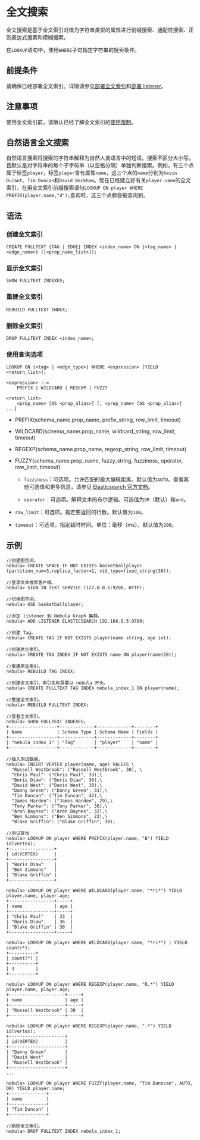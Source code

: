 # 全文搜索

全文搜索是基于全文索引对值为字符串类型的属性进行前缀搜索、通配符搜索、正则表达式搜索和模糊搜索。

在`LOOKUP`语句中，使用`WHERE`子句指定字符串的搜索条件。

## 前提条件

请确保已经部署全文索引。详情请参见[部署全文索引](../../4.deployment-and-installation/6.deploy-text-based-index/2.deploy-es.md)和[部署 listener](../../4.deployment-and-installation/6.deploy-text-based-index/3.deploy-listener.md)。

## 注意事项

使用全文索引前，请确认已经了解全文索引的[使用限制](../../4.deployment-and-installation/6.deploy-text-based-index/1.text-based-index-restrictions.md)。

## 自然语言全文搜索

自然语言搜索将搜索的字符串解释为自然人类语言中的短语。搜索不区分大小写，且默认是对字符串的每个子字符串（以空格分隔）单独判断搜索。例如，有三个点属于标签`player`，标签`player`含有属性`name`，这三个点的`name`分别为`Kevin Durant`、`Tim Duncan`和`David Beckham`。现在已经建立好有关`player.name`的全文索引，在用全文索引前缀搜索语句`LOOKUP ON player WHERE PREFIX(player.name,"d");`查询时，这三个点都会被查询到。

## 语法

### 创建全文索引

```ngql
CREATE FULLTEXT {TAG | EDGE} INDEX <index_name> ON {<tag_name> | <edge_name>} ([<prop_name_list>]);
```

### 显示全文索引

```ngql
SHOW FULLTEXT INDEXES;
```

### 重建全文索引

```ngql
REBUILD FULLTEXT INDEX;
```

### 删除全文索引

```ngql
DROP FULLTEXT INDEX <index_name>;
```

### 使用查询选项

```ngql
LOOKUP ON {<tag> | <edge_type>} WHERE <expression> [YIELD <return_list>];

<expression> ::=
    PREFIX | WILDCARD | REGEXP | FUZZY

<return_list>
    <prop_name> [AS <prop_alias>] [, <prop_name> [AS <prop_alias>] ...]
```

- PREFIX(schema_name.prop_name, prefix_string, row_limit, timeout)

- WILDCARD(schema_name.prop_name, wildcard_string, row_limit, timeout)

- REGEXP(schema_name.prop_name, regexp_string, row_limit, timeout)

- FUZZY(schema_name.prop_name, fuzzy_string, fuzziness, operator, row_limit, timeout)

  - `fuzziness`：可选项。允许匹配的最大编辑距离。默认值为`AUTO`。查看其他可选值和更多信息，请参见 [Elasticsearch 官方文档](https://www.elastic.co/guide/en/elasticsearch/reference/6.8/common-options.html#fuzziness)。

  - `operator`：可选项。解释文本的布尔逻辑。可选值为`OR`（默认）和`and`。

- `row_limit`：可选项。指定要返回的行数。默认值为`100`。

- `timeout`：可选项。指定超时时间。单位：毫秒（ms）。默认值为`200`。

## 示例

```ngql
//创建图空间。
nebula> CREATE SPACE IF NOT EXISTS basketballplayer (partition_num=3,replica_factor=1, vid_type=fixed_string(30));

//登录文本搜索客户端。
nebula> SIGN IN TEXT SERVICE (127.0.0.1:9200, HTTP);

//切换图空间。
nebula> USE basketballplayer;

//添加 listener 到 Nebula Graph 集群。
nebula> ADD LISTENER ELASTICSEARCH 192.168.8.5:9789;

//创建 Tag。
nebula> CREATE TAG IF NOT EXISTS player(name string, age int);

//创建原生索引。
nebula> CREATE TAG INDEX IF NOT EXISTS name ON player(name(20));

//重建原生索引。
nebula> REBUILD TAG INDEX;

//创建全文索引，索引名称需要以 nebula 开头。
nebula> CREATE FULLTEXT TAG INDEX nebula_index_1 ON player(name);

//重建全文索引。
nebula> REBUILD FULLTEXT INDEX;

//查看全文索引。
nebula> SHOW FULLTEXT INDEXES;
+------------------+-------------+-------------+--------+
| Name             | Schema Type | Schema Name | Fields |
+------------------+-------------+-------------+--------+
| "nebula_index_1" | "Tag"       | "player"    | "name" |
+------------------+-------------+-------------+--------+

//插入测试数据。
nebula> INSERT VERTEX player(name, age) VALUES \
  "Russell Westbrook": ("Russell Westbrook", 30), \
  "Chris Paul": ("Chris Paul", 33),\
  "Boris Diaw": ("Boris Diaw", 36),\
  "David West": ("David West", 38),\
  "Danny Green": ("Danny Green", 31),\
  "Tim Duncan": ("Tim Duncan", 42),\
  "James Harden": ("James Harden", 29),\
  "Tony Parker": ("Tony Parker", 36),\
  "Aron Baynes": ("Aron Baynes", 32),\
  "Ben Simmons": ("Ben Simmons", 22),\
  "Blake Griffin": ("Blake Griffin", 30);

//测试查询
nebula> LOOKUP ON player WHERE PREFIX(player.name, "B") YIELD id(vertex);
+-----------------+
| id(VERTEX)      |
+-----------------+
| "Boris Diaw"    |
| "Ben Simmons"   |
| "Blake Griffin" |
+-----------------+

nebula> LOOKUP ON player WHERE WILDCARD(player.name, "*ri*") YIELD player.name, player.age;
+-----------------+-----+
| name            | age |
+-----------------+-----+
| "Chris Paul"    | 33  |
| "Boris Diaw"    | 36  |
| "Blake Griffin" | 30  |
+-----------------+-----+

nebula> LOOKUP ON player WHERE WILDCARD(player.name, "*ri*") | YIELD count(*);
+----------+
| count(*) |
+----------+
| 3        |
+----------+

nebula> LOOKUP ON player WHERE REGEXP(player.name, "R.*") YIELD player.name, player.age;
+---------------------+-----+
| name                | age |
+---------------------+-----+
| "Russell Westbrook" | 30  |
+---------------------+-----+

nebula> LOOKUP ON player WHERE REGEXP(player.name, ".*") YIELD id(vertex);
+---------------------+
| id(VERTEX)          |
+---------------------+
| "Danny Green"       |
| "David West"        |
| "Russell Westbrook" |
+---------------------+
...

nebula> LOOKUP ON player WHERE FUZZY(player.name, "Tim Dunncan", AUTO, OR) YIELD player.name;
+--------------+
| name         |
+--------------+
| "Tim Duncan" |
+--------------+

//删除全文索引。
nebula> DROP FULLTEXT INDEX nebula_index_1;
```

